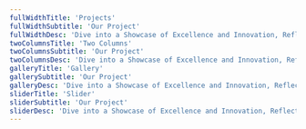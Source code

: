 ```yaml
---
fullWidthTitle: 'Projects'
fullWidthSubtitle: 'Our Project'
fullWidthDesc: 'Dive into a Showcase of Excellence and Innovation, Reflecting Our Commitment to Quality, Precision, and Customer Satisfaction.'
twoColumnsTitle: 'Two Columns'
twoColumnsSubtitle: 'Our Project'
twoColumnsDesc: 'Dive into a Showcase of Excellence and Innovation, Reflecting Our Commitment to Quality, Precision, and Customer Satisfaction.'
galleryTitle: 'Gallery'
gallerySubtitle: 'Our Project'
galleryDesc: 'Dive into a Showcase of Excellence and Innovation, Reflecting Our Commitment to Quality, Precision, and Customer Satisfaction.'
sliderTitle: 'Slider'
sliderSubtitle: 'Our Project'
sliderDesc: 'Dive into a Showcase of Excellence and Innovation, Reflecting Our Commitment to Quality, Precision, and Customer Satisfaction.'
---
```

